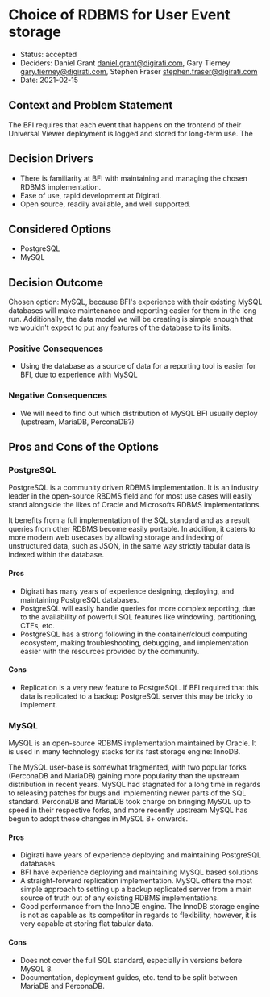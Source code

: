 # Choice of RDBMS for User Event storage

* Status: accepted
* Deciders: Daniel Grant <daniel.grant@digirati.com>, Gary Tierney <gary.tierney@digirati.com>, Stephen Fraser <stephen.fraser@digirati.com>
* Date: 2021-02-15

## Context and Problem Statement

The BFI requires that each event that happens on the frontend of their Universal Viewer deployment is logged and stored for long-term use.
The

## Decision Drivers

* There is familiarity at BFI with maintaining and managing the chosen RDBMS implementation.
* Ease of use, rapid development at Digirati.
* Open source, readily available, and well supported.

## Considered Options

* PostgreSQL
* MySQL

## Decision Outcome

Chosen option: MySQL, because BFI's experience with their existing MySQL databases will make maintenance and reporting easier for them in the long run.
Additionally, the data model we will be creating is simple enough that we wouldn't expect to put any features of the database to its limits.

### Positive Consequences

* Using the database as a source of data for a reporting tool is easier for BFI, due to experience with MySQL

### Negative Consequences

* We will need to find out which distribution of MySQL BFI usually deploy (upstream, MariaDB, PerconaDB?)

## Pros and Cons of the Options

### PostgreSQL

PostgreSQL is a community driven RDBMS implementation.
It is an industry leader in the open-source RBDMS field and for most use cases will easily stand alongside the likes of Oracle and Microsofts RDBMS implementations.

It benefits from a full implementation of the SQL standard and as a result queries from other RDBMS become easily portable.
In addition, it caters to more modern web usecases by allowing storage and indexing of unstructured data, such as JSON, in the same way strictly tabular data is indexed within the database.

#### Pros

* Digirati has many years of experience designing, deploying, and maintaining PostgreSQL databases.
* PostgreSQL will easily handle queries for more complex reporting, due to the availability of powerful SQL features like windowing, partitioning, CTEs, etc.
* PostgreSQL has a strong following in the container/cloud computing ecosystem, making troubleshooting, debugging, and implementation easier with the resources provided by the community.

#### Cons

* Replication is a very new feature to PostgreSQL. If BFI required that this data is replicated to a backup PostgreSQL server this may be tricky to implement.

### MySQL

MySQL is an open-source RDBMS implementation maintained by Oracle.
It is used in many technology stacks for its fast storage engine: InnoDB.

The MySQL user-base is somewhat fragmented, with two popular forks (PerconaDB and MariaDB) gaining more popularity than the upstream distribution in recent years.
MySQL had stagnated for a long time in regards to releasing patches for bugs and implementing newer parts of the SQL standard.
PerconaDB and MariaDB took charge on bringing MySQL up to speed in their respective forks, and more recently upstream MySQL has begun to adopt these changes in MySQL 8+ onwards.

#### Pros

* Digirati have years of experience deploying and maintaining PostgreSQL databases.
* BFI have experience deploying and maintaining MySQL based solutions
* A straight-forward replication implementation. MySQL offers the most simple approach to setting up a backup replicated server from a main source of truth out of any existing RDBMS implementations.
* Good performance from the InnoDB engine. The InnoDB storage engine is not as capable as its competitor in regards to flexibility, however, it is very capable at storing flat tabular data.

#### Cons

* Does not cover the full SQL standard, especially in versions before MySQL 8.
* Documentation, deployment guides, etc. tend to be split between MariaDB and PerconaDB.
